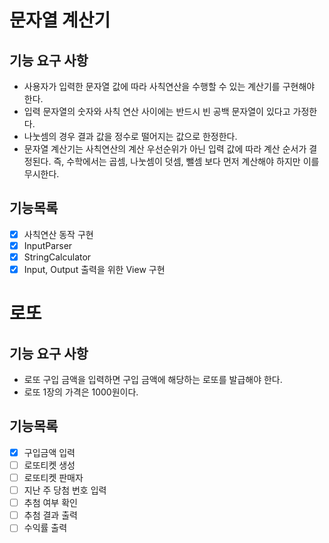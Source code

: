 # 문자열 계산기
## 기능 요구 사항
* 사용자가 입력한 문자열 값에 따라 사칙연산을 수행할 수 있는 계산기를 구현해야 한다.
* 입력 문자열의 숫자와 사칙 연산 사이에는 반드시 빈 공백 문자열이 있다고 가정한다.
* 나눗셈의 경우 결과 값을 정수로 떨어지는 값으로 한정한다.
* 문자열 계산기는 사칙연산의 계산 우선순위가 아닌 입력 값에 따라 계산 순서가 결정된다. 즉, 수학에서는 곱셈, 나눗셈이 덧셈, 뺄셈 보다 먼저 계산해야 하지만 이를 무시한다.

## 기능목록
- [x] 사칙연산 동작 구현
- [x] InputParser
- [x] StringCalculator
- [x] Input, Output 출력을 위한 View 구현

# 로또
## 기능 요구 사항
* 로또 구입 금액을 입력하면 구입 금액에 해당하는 로또를 발급해야 한다.
* 로또 1장의 가격은 1000원이다.

## 기능목록
- [x] 구입금액 입력
- [ ] 로또티켓 생성
- [ ] 로또티켓 판매자
- [ ] 지난 주 당첨 번호 입력
- [ ] 추첨 여부 확인
- [ ] 추첨 결과 출력
- [ ] 수익률 출력
